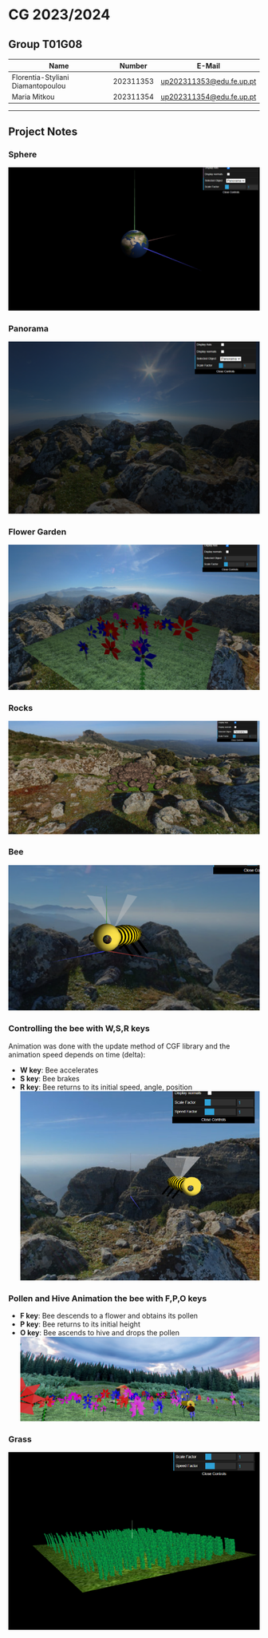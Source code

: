 # CG 2023/2024
## Group T01G08
| Name                                       | Number    | E-Mail                   |
| ----------------                           | --------- | ------------------       |
| Florentia-Styliani Diamantopoulou          | 202311353 | up202311353@edu.fe.up.pt | 
| Maria Mitkou                               | 202311354 | up202311354@edu.fe.up.pt | 

----
## Project Notes
### Sphere
![Screenshot 1](screenshots/spherephoto.png)

### Panorama
![Screenshot 2](screenshots/project-t01g08-1.png)

### Flower Garden
![Screenshot 3](screenshots/project-t01g08-2.png)

### Rocks
![Screenshot 4](screenshots/project-t01g08-3.png)

### Bee
![Screenshot 5](screenshots/project-t01g08-4.png)

### Controlling the bee with W,S,R keys
Animation was done with the update method of CGF library and the animation speed depends on time (delta):
- **W key**: Bee accelerates
- **S key**: Bee brakes
- **R key**: Bee returns to its initial speed, angle, position
![Screenshot 6](screenshots/project-t01g08-5.png)



### Pollen and Hive Animation the bee with F,P,O keys
- **F key**: Bee descends to a flower and obtains its pollen
- **P key**: Bee returns to its initial height
- **O key**: Bee ascends to hive and drops the pollen
![Screenshot 7](screenshots/project-t01g08-6.png)


### Grass 
![Screenshot 8](screenshots/project-t01g08-7.png)